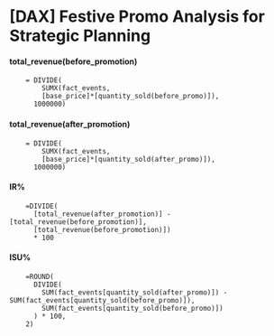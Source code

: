 # [DAX] Festive Promo Analysis for Strategic Planning

#### total_revenue(before_promotion)
        = DIVIDE(
            SUMX(fact_events, 
            [base_price]*[quantity_sold(before_promo)]),
          1000000)

#### total_revenue(after_promotion)
        = DIVIDE(
            SUMX(fact_events, 
            [base_price]*[quantity_sold(after_promo)]), 
          1000000)

#### IR%
        =DIVIDE( 
          [total_revenue(after_promotion)] - [total_revenue(before_promotion)], 
          [total_revenue(before_promotion)]) 
          * 100

#### ISU%
        =ROUND(
          DIVIDE(
            SUM(fact_events[quantity_sold(after_promo)]) - SUM(fact_events[quantity_sold(before_promo)]),
            SUM(fact_events[quantity_sold(before_promo)])
          ) * 100,
        2)

